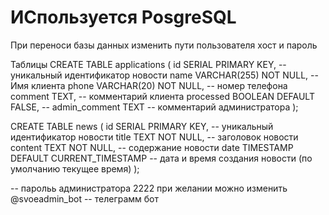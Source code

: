 # ИСпользуется PosgreSQL
При переноси  базы данных изменить пути пользователя хост и пароль

Таблицы
CREATE TABLE applications (
    id SERIAL PRIMARY KEY, -- уникальный идентификатор новости
    name VARCHAR(255) NOT NULL, --Имя клиента
    phone VARCHAR(20) NOT NULL, -- номер телефона
    comment TEXT, -- комментарий клиента
    processed BOOLEAN DEFAULT FALSE, -- 
    admin_comment TEXT -- комментарий администратора
);

CREATE TABLE news (
    id SERIAL PRIMARY KEY,  -- уникальный идентификатор новости
    title TEXT NOT NULL,     -- заголовок новости
    content TEXT NOT NULL,   -- содержание новости
    date TIMESTAMP DEFAULT CURRENT_TIMESTAMP -- дата и время создания новости (по умолчанию текущее время)
);


-- парольь администратора 2222 при желании можно изменить
 @svoeadmin_bot -- телеграмм бот
